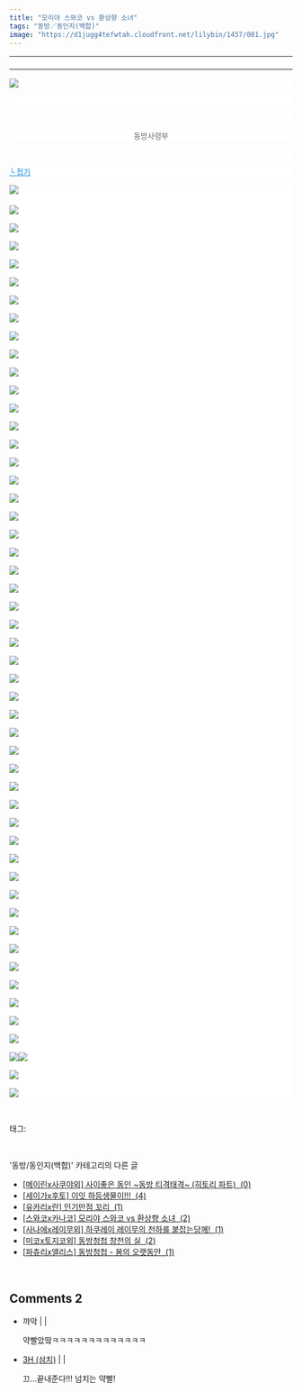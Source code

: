 ```yaml
---
title: "모리야 스와코 vs 환상향 소녀"
tags: "동방／동인지(백합)"
image: "https://d1jugg4tefwtah.cloudfront.net/lilybin/1457/001.jpg"
---
```

<div class="article">
<div class="area_view">
<div><table border="0" style="border-collapse:collapse; background: white"><colgroup><col style="width:1045px"/></colgroup><tbody valign="top"><tr><td style="padding-top: 1px; padding-left: 1px; padding-bottom: 1px; padding-right: 1px" valign="bottom"> </td></tr></tbody></table></div><p style="text-align: justify; background: white"><img src="{{ site.imgserver11 }}/lilybin/1457/001.jpg"/><span style="color:#557a74; font-family:돋움; font-size:10pt">
</span></p><p style="text-align: justify; background: white">
 </p><p style="text-align: center; background: white">
 </p><p style="text-align: center; background: white"><span style="font-family:돋움; font-size:10pt"><span style="color:#666666">동방사령부</span><span style="color:#557a74">
</span></span></p><p style="text-align: justify; background: white">
 </p><p style="text-align: justify; background: white"><a href="http://blog.naver.com/PostView.nhn?blogId=cjb0236&amp;logNo=150171652357&amp;parentCategoryNo=&amp;categoryNo=41&amp;viewDate=&amp;isShowPopularPosts=false&amp;from=postView"><span style="color:#0482d6; font-family:돋움; font-size:10pt; text-decoration:underline">└ 접기</span></a><span style="color:#557a74; font-family:돋움; font-size:10pt">
</span></p><p style="text-align: justify; background: white"><img src="{{ site.imgserver11 }}/lilybin/1457/002.jpg"/><span style="color:#557a74; font-family:돋움; font-size:10pt"><br/><br/><img src="{{ site.imgserver11 }}/lilybin/1457/003.jpg"/><br/><br/><img src="{{ site.imgserver11 }}/lilybin/1457/004.jpg"/><br/><br/><img src="{{ site.imgserver11 }}/lilybin/1457/005.jpg"/><br/><br/><img src="{{ site.imgserver11 }}/lilybin/1457/006.jpg"/><br/><br/><img src="{{ site.imgserver11 }}/lilybin/1457/007.jpg"/><br/><br/><img src="{{ site.imgserver11 }}/lilybin/1457/008.jpg"/><br/><br/><img src="{{ site.imgserver11 }}/lilybin/1457/009.jpg"/><br/><br/><img src="{{ site.imgserver11 }}/lilybin/1457/010.jpg"/><br/><br/><img src="{{ site.imgserver11 }}/lilybin/1457/011.jpg"/><br/><br/><img src="{{ site.imgserver11 }}/lilybin/1457/012.jpg"/><br/><br/><img src="{{ site.imgserver11 }}/lilybin/1457/013.jpg"/><br/><br/><img src="{{ site.imgserver11 }}/lilybin/1457/014.jpg"/><br/><br/><img src="{{ site.imgserver11 }}/lilybin/1457/015.jpg"/><br/><br/><img src="{{ site.imgserver11 }}/lilybin/1457/016.jpg"/><br/><br/><img src="{{ site.imgserver11 }}/lilybin/1457/017.jpg"/><br/><br/><img src="{{ site.imgserver11 }}/lilybin/1457/018.jpg"/><br/><br/><img src="{{ site.imgserver11 }}/lilybin/1457/019.jpg"/><br/><br/><img src="{{ site.imgserver11 }}/lilybin/1457/020.jpg"/><br/><br/><img src="{{ site.imgserver11 }}/lilybin/1457/021.jpg"/><br/><br/><img src="{{ site.imgserver11 }}/lilybin/1457/022.jpg"/><br/><br/><img src="{{ site.imgserver11 }}/lilybin/1457/023.jpg"/><br/><br/><img src="{{ site.imgserver11 }}/lilybin/1457/024.jpg"/><br/><br/><img src="{{ site.imgserver11 }}/lilybin/1457/025.jpg"/><br/><br/><img src="{{ site.imgserver11 }}/lilybin/1457/026.jpg"/><br/><br/><img src="{{ site.imgserver11 }}/lilybin/1457/027.jpg"/><br/><br/><img src="{{ site.imgserver11 }}/lilybin/1457/028.jpg"/><br/><br/><img src="{{ site.imgserver11 }}/lilybin/1457/029.jpg"/><br/><br/><img src="{{ site.imgserver11 }}/lilybin/1457/030.jpg"/><br/><br/><img src="{{ site.imgserver11 }}/lilybin/1457/031.jpg"/><br/><br/><img src="{{ site.imgserver11 }}/lilybin/1457/032.jpg"/><br/><br/><img src="{{ site.imgserver11 }}/lilybin/1457/033.jpg"/><br/><br/><img src="{{ site.imgserver11 }}/lilybin/1457/034.jpg"/><br/><br/><img src="{{ site.imgserver11 }}/lilybin/1457/035.jpg"/><br/><br/><img src="{{ site.imgserver11 }}/lilybin/1457/036.jpg"/><br/><br/><img src="{{ site.imgserver11 }}/lilybin/1457/037.jpg"/><br/><br/><img src="{{ site.imgserver11 }}/lilybin/1457/038.jpg"/><br/><br/><img src="{{ site.imgserver11 }}/lilybin/1457/039.jpg"/><br/><br/><img src="{{ site.imgserver11 }}/lilybin/1457/040.jpg"/><br/><br/><img src="{{ site.imgserver11 }}/lilybin/1457/041.jpg"/><br/><br/><img src="{{ site.imgserver11 }}/lilybin/1457/042.jpg"/><br/><br/><img src="{{ site.imgserver11 }}/lilybin/1457/043.jpg"/><br/><br/><img src="{{ site.imgserver11 }}/lilybin/1457/044.jpg"/><br/><br/><img src="{{ site.imgserver11 }}/lilybin/1457/045.jpg"/><br/><br/><img src="{{ site.imgserver11 }}/lilybin/1457/046.jpg"/><br/><br/><img src="{{ site.imgserver11 }}/lilybin/1457/047.jpg"/><br/><br/><img src="{{ site.imgserver11 }}/lilybin/1457/048.jpg"/><br/><br/><img src="{{ site.imgserver11 }}/lilybin/1457/049.jpg"/><br/><br/><img src="{{ site.imgserver11 }}/lilybin/1457/050.jpg"/><img src="{{ site.imgserver11 }}/lilybin/1457/051.jpg"/><br/><br/><img src="{{ site.imgserver11 }}/lilybin/1457/052.jpg"/><br/><br/><img src="{{ site.imgserver11 }}/lilybin/1457/053.jpg"/></span></p>
</div></div><br/>
<div class="tagTrail">
<p>태그: </p>
<ul>
</ul>
</div><br/>
<div class="another">
<p>'동방/동인지(백합)' 카테고리의 다른 글</p>
<ul>
<li><a href="/lilybin_1460">
[메이린x사쿠야외] 사이좋은 동인 ~동방 티격태격~ (히토리 파트)  (0)
</a></li>
<li><a href="/lilybin_1459">
[세이가x후토] 이잇 하등생물이!!!  (4)
</a></li>
<li><a href="/lilybin_1458">
[유카리x란] 인기만점 꼬리  (1)
</a></li>
<li><a href="/lilybin_1457">
[스와코x카나코] 모리야 스와코 vs 환상향 소녀  (2)
</a></li>
<li><a href="/lilybin_1456">
[사나에x레이무외] 하쿠레이 레이무의 천하를 붙잡는당께!  (1)
</a></li>
<li><a href="/lilybin_1455">
[미코x토지코외] 동방청첩 창천의 실  (2)
</a></li>
<li><a href="/lilybin_1454">
[파츄리x앨리스] 동방청첩 - 봄의 오랫동안  (1)
</a></li>
</ul>
</div><br/>
<div class="comment">
<h2 class="bold">Comments <span id="commentCount1457">2</span></h2>
<div style="clear:both;">
<div id="entry1457Comment" style="display:block">
<ul class="list_reply">
<li class="rp_general" id="comment12942420">
<div class="post-comment">
<div>
<span>
<i class="fa fa-user"></i>꺄악 |
                                |
                               
</span>
<p>약빨았땈ㅋㅋㅋㅋㅋㅋㅋㅋㅋㅋㅋㅋㅋ</p>

</div>
</div>
</li>
<li class="rp_general" id="comment12957976">
<div class="post-comment">
<div>
<span>
<i class="fa fa-user"></i> <a href="http://" onclick="return openLinkInNewWindow(this)">3H (삼치)</a> |
                                |
                               
</span>
<p>끄...끝내준다!!! 넘치는 약빨!</p>

</div>
</div>
</li>
</ul>
</div>
</div>
</div><br/>
<br/>
<p id="refer"></p>
<br/>

